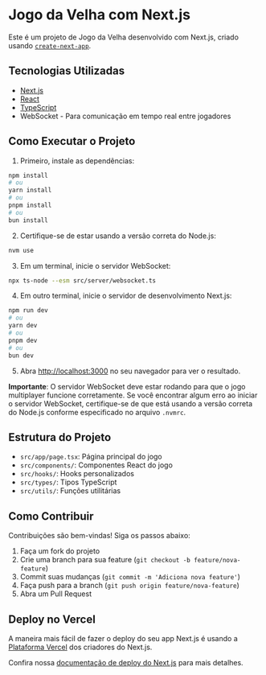 # Jogo da Velha com Next.js

Este é um projeto de Jogo da Velha desenvolvido com Next.js, criado usando [`create-next-app`](https://nextjs.org/docs/app/api-reference/cli/create-next-app).

## Tecnologias Utilizadas

- [Next.js](https://nextjs.org)
- [React](https://reactjs.org)
- [TypeScript](https://www.typescriptlang.org)
- WebSocket - Para comunicação em tempo real entre jogadores

## Como Executar o Projeto

1. Primeiro, instale as dependências:

```bash
npm install
# ou
yarn install
# ou
pnpm install
# ou
bun install
```

2. Certifique-se de estar usando a versão correta do Node.js:

```bash
nvm use
```

3. Em um terminal, inicie o servidor WebSocket:

```bash
npx ts-node --esm src/server/websocket.ts
```

4. Em outro terminal, inicie o servidor de desenvolvimento Next.js:

```bash
npm run dev
# ou
yarn dev
# ou
pnpm dev
# ou
bun dev
```

5. Abra [http://localhost:3000](http://localhost:3000) no seu navegador para ver o resultado.

**Importante**: O servidor WebSocket deve estar rodando para que o jogo multiplayer funcione corretamente. Se você encontrar algum erro ao iniciar o servidor WebSocket, certifique-se de que está usando a versão correta do Node.js conforme especificado no arquivo `.nvmrc`.

## Estrutura do Projeto

- `src/app/page.tsx`: Página principal do jogo
- `src/components/`: Componentes React do jogo
- `src/hooks/`: Hooks personalizados
- `src/types/`: Tipos TypeScript
- `src/utils/`: Funções utilitárias

## Como Contribuir

Contribuições são bem-vindas! Siga os passos abaixo:

1. Faça um fork do projeto
2. Crie uma branch para sua feature (`git checkout -b feature/nova-feature`)
3. Commit suas mudanças (`git commit -m 'Adiciona nova feature'`)
4. Faça push para a branch (`git push origin feature/nova-feature`)
5. Abra um Pull Request

## Deploy no Vercel

A maneira mais fácil de fazer o deploy do seu app Next.js é usando a [Plataforma Vercel](https://vercel.com/new?utm_medium=default-template&filter=next.js&utm_source=create-next-app&utm_campaign=create-next-app-readme) dos criadores do Next.js.

Confira nossa [documentação de deploy do Next.js](https://nextjs.org/docs/app/building-your-application/deploying) para mais detalhes.
